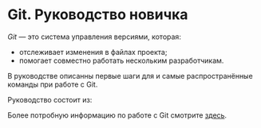 # Git. Руководство новичка
*Git* — это система управления версиями, которая:
+ отслеживает изменения в файлах проекта;
+ помогает совместно работать нескольким разработчикам.

В руководстве описанны первые шаги для и самые распространённые команды при работе с Git.

Руководство состоит из:


Более потробную информацию по работе с Git смотрите [здесь](https://docs.github.com/ru).